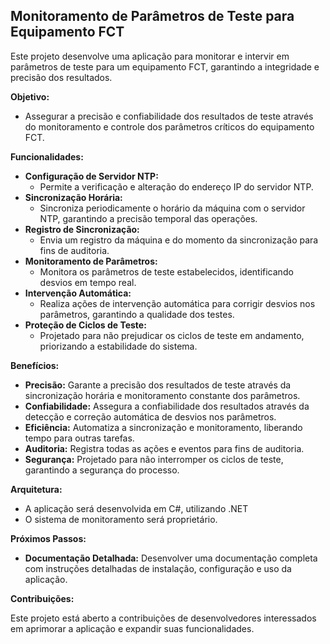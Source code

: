 ## Monitoramento de Parâmetros de Teste para Equipamento FCT

Este projeto desenvolve uma aplicação para monitorar e intervir em parâmetros de teste para um equipamento FCT, garantindo a integridade e precisão dos resultados. 

**Objetivo:**

* Assegurar a precisão e confiabilidade dos resultados de teste através do monitoramento e controle dos parâmetros críticos do equipamento FCT.

**Funcionalidades:**

* **Configuração de Servidor NTP:**
    * Permite a verificação e alteração do endereço IP do servidor NTP.
* **Sincronização Horária:**
    * Sincroniza periodicamente o horário da máquina com o servidor NTP, garantindo a precisão temporal das operações.
* **Registro de Sincronização:**
    * Envia um registro da máquina e do momento da sincronização para fins de auditoria.
* **Monitoramento de Parâmetros:**
    * Monitora os parâmetros de teste estabelecidos, identificando desvios em tempo real.
* **Intervenção Automática:**
    * Realiza ações de intervenção automática para corrigir desvios nos parâmetros, garantindo a qualidade dos testes.
* **Proteção de Ciclos de Teste:**
    * Projetado para não prejudicar os ciclos de teste em andamento, priorizando a estabilidade do sistema.

**Benefícios:**

* **Precisão:** Garante a precisão dos resultados de teste através da sincronização horária e monitoramento constante dos parâmetros.
* **Confiabilidade:** Assegura a confiabilidade dos resultados através da detecção e correção automática de desvios nos parâmetros.
* **Eficiência:** Automatiza a sincronização e monitoramento, liberando tempo para outras tarefas.
* **Auditoria:** Registra todas as ações e eventos para fins de auditoria.
* **Segurança:** Projetado para não interromper os ciclos de teste, garantindo a segurança do processo.

**Arquitetura:**

* A aplicação será desenvolvida em C#, utilizando .NET
* O sistema de monitoramento será proprietário.

**Próximos Passos:**

* **Documentação Detalhada:**  Desenvolver uma documentação completa com instruções detalhadas de instalação, configuração e uso da aplicação.

**Contribuições:**

Este projeto está aberto a contribuições de desenvolvedores interessados em aprimorar a aplicação e expandir suas funcionalidades.